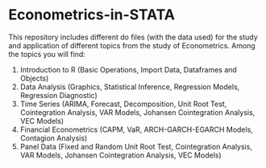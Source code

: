 # Econometrics-in-STATA

This repository includes different do files (with the data used) for the study and application of different topics from the study of Econometrics.
Among the topics you will find:
1. Introduction to R (Basic Operations, Import Data, Dataframes and Objects)
2. Data Analysis (Graphics, Statistical Inference, Regression Models, Regression Diagnostic)
4. Time Series (ARIMA, Forecast, Decomposition, Unit Root Test, Cointegration Analysis, VAR Models, Johansen Cointegration Analysis, VEC Models)
5. Financial Econometrics (CAPM, VaR, ARCH-GARCH-EGARCH Models, Contagion Analysis)
7. Panel Data (Fixed and Random Unit Root Test, Cointegration Analysis, VAR Models, Johansen Cointegration Analysis, VEC Models)
